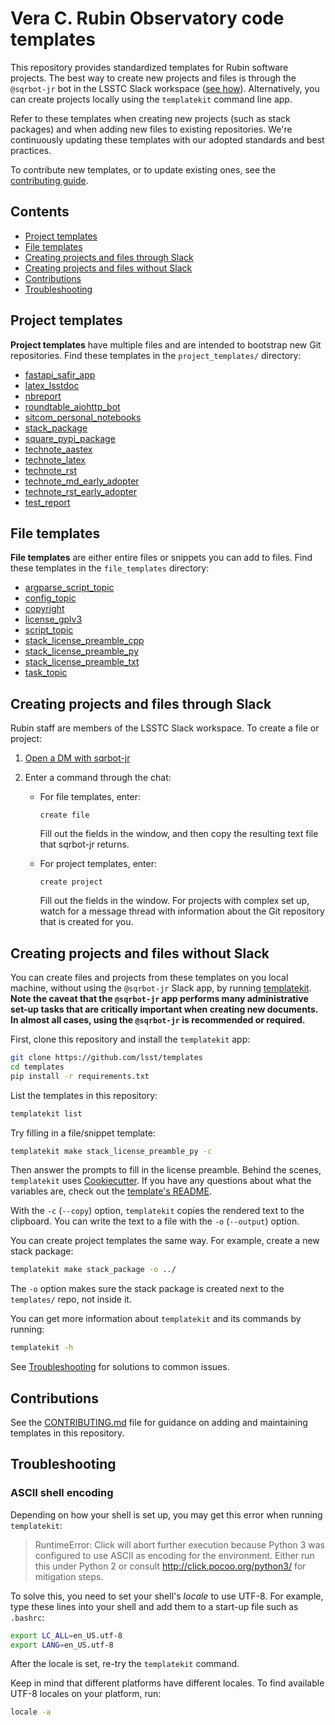 # Vera C. Rubin Observatory code templates

This repository provides standardized templates for Rubin software projects.
The best way to create new projects and files is through the `@sqrbot-jr` bot in the LSSTC Slack workspace ([see how](#creating-projects-and-files-through-slack)).
Alternatively, you can create projects locally using the `templatekit` command line app.

Refer to these templates when creating new projects (such as stack packages) and when adding new files to existing repositories.
We're continuously updating these templates with our adopted standards and best practices.

To contribute new templates, or to update existing ones, see the [contributing guide](CONTRIBUTING.md).

## Contents

- [Project templates](#project-templates)
- [File templates](#file-templates)
- [Creating projects and files through Slack](#creating-projects-and-files-through-slack)
- [Creating projects and files without Slack](#creating-projects-and-files-without-slack)
- [Contributions](#contributions)
- [Troubleshooting](#troubleshooting)

## Project templates

**Project templates** have multiple files and are intended to bootstrap new Git repositories.
Find these templates in the `project_templates/` directory:

- [fastapi_safir_app](project_templates/fastapi_safir_app/)
- [latex_lsstdoc](project_templates/latex_lsstdoc/)
- [nbreport](project_templates/nbreport/)
- [roundtable_aiohttp_bot](project_templates/roundtable_aiohttp_bot/)
- [sitcom_personal_notebooks](project_templates/sitcom_personal_notebooks/)
- [stack_package](project_templates/stack_package/)
- [square_pypi_package](project_templates/square_pypi_package/)
- [technote_aastex](project_templates/technote_aastex/)
- [technote_latex](project_templates/technote_latex/)
- [technote_rst](project_templates/technote_rst/)
- [technote_md_early_adopter](project_templates/technote_md_early_adopter/)
- [technote_rst_early_adopter](project_templates/technote_rst_early_adopter/)
- [test_report](project_templates/test_report/)

## File templates

**File templates** are either entire files or snippets you can add to files.
Find these templates in the `file_templates` directory:

- [argparse_script_topic](file_templates/argparse_script_topic)
- [config_topic](file_templates/config_topic)
- [copyright](file_templates/copyright)
- [license_gplv3](file_templates/license_gplv3)
- [script_topic](file_templates/script_topic)
- [stack_license_preamble_cpp](file_templates/stack_license_preamble_cpp)
- [stack_license_preamble_py](file_templates/stack_license_preamble_py)
- [stack_license_preamble_txt](file_templates/stack_license_preamble_txt)
- [task_topic](file_templates/task_topic)

## Creating projects and files through Slack

Rubin staff are members of the LSSTC Slack workspace.
To create a file or project:

1. [Open a DM with sqrbot-jr](https://slack.com/app_redirect?app=AF2U6ADV3&team=T06D204F2)
2. Enter a command through the chat:

   - For file templates, enter:

     ```
     create file
     ```

     Fill out the fields in the window, and then copy the resulting text file that sqrbot-jr returns.

   - For project templates, enter:

     ```
     create project
     ```

     Fill out the fields in the window.
     For projects with complex set up, watch for a message thread with information about the Git repository that is created for you.

## Creating projects and files without Slack

You can create files and projects from these templates on you local machine, without using the `@sqrbot-jr` Slack app, by running [templatekit](https://templatekit.lsst.io).
**Note the caveat that the `@sqrbot-jr` app performs many administrative set-up tasks that are critically important when creating new documents. In almost all cases, using the `@sqrbot-jr` is recommended or required.**

First, clone this repository and install the `templatekit` app:

```bash
git clone https://github.com/lsst/templates
cd templates
pip install -r requirements.txt
```

List the templates in this repository:

```bash
templatekit list
```

Try filling in a file/snippet template:

```bash
templatekit make stack_license_preamble_py -c
```

Then answer the prompts to fill in the license preamble.
Behind the scenes, `templatekit` uses [Cookiecutter](https://cookiecutter.readthedocs.io).
If you have any questions about what the variables are, check out the [template's README](file_templates/stack_license_preamble_py).

With the `-c` (`--copy`) option, `templatekit` copies the rendered text to the clipboard.
You can write the text to a file with the `-o` (`--output`) option.

You can create project templates the same way.
For example, create a new stack package:

```bash
templatekit make stack_package -o ../
```

The `-o` option makes sure the stack package is created next to the `templates/` repo, not inside it.

You can get more information about `templatekit` and its commands by running:

```bash
templatekit -h
```

See [Troubleshooting](#troubleshooting) for solutions to common issues.

## Contributions

See the [CONTRIBUTING.md](CONTRIBUTING.md) file for guidance on adding and maintaining templates in this repository.

## Troubleshooting

### ASCII shell encoding

Depending on how your shell is set up, you may get this error when running `templatekit`:

> RuntimeError: Click will abort further execution because Python 3 was configured to use ASCII as encoding for the environment.  Either run this under Python 2 or consult http://click.pocoo.org/python3/ for mitigation steps.

To solve this, you need to set your shell's *locale* to use UTF-8.
For example, type these lines into your shell and add them to a start-up file such as ``.bashrc``:

```bash
export LC_ALL=en_US.utf-8
export LANG=en_US.utf-8
```

After the locale is set, re-try the `templatekit` command.

Keep in mind that different platforms have different locales.
To find available UTF-8 locales on your platform, run:

```bash
locale -a
```
